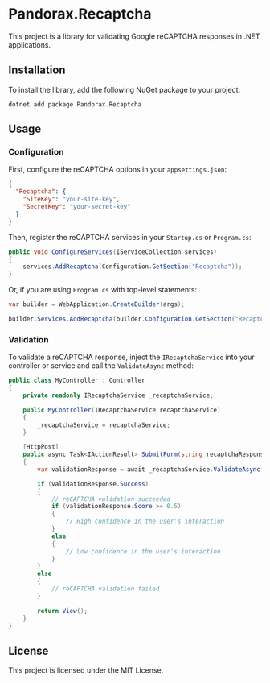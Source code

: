 # Pandorax.Recaptcha

This project is a library for validating Google reCAPTCHA responses in .NET applications.

## Installation

To install the library, add the following NuGet package to your project:

```
dotnet add package Pandorax.Recaptcha
```

## Usage

### Configuration

First, configure the reCAPTCHA options in your `appsettings.json`:

```json
{
  "Recaptcha": {
    "SiteKey": "your-site-key",
    "SecretKey": "your-secret-key"
  }
}
```

Then, register the reCAPTCHA services in your `Startup.cs` or `Program.cs`:

```csharp
public void ConfigureServices(IServiceCollection services)
{
    services.AddRecaptcha(Configuration.GetSection("Recaptcha"));
}
```

Or, if you are using `Program.cs` with top-level statements:

```csharp
var builder = WebApplication.CreateBuilder(args);

builder.Services.AddRecaptcha(builder.Configuration.GetSection("Recaptcha"));
```

### Validation

To validate a reCAPTCHA response, inject the `IRecaptchaService` into your controller or service and call the `ValidateAsync` method:

```csharp
public class MyController : Controller
{
    private readonly IRecaptchaService _recaptchaService;

    public MyController(IRecaptchaService recaptchaService)
    {
        _recaptchaService = recaptchaService;
    }

    [HttpPost]
    public async Task<IActionResult> SubmitForm(string recaptchaResponse)
    {
        var validationResponse = await _recaptchaService.ValidateAsync(recaptchaResponse, HttpContext.Connection.RemoteIpAddress.ToString());

        if (validationResponse.Success)
        {
            // reCAPTCHA validation succeeded
            if (validationResponse.Score >= 0.5)
            {
                // High confidence in the user's interaction
            }
            else
            {
                // Low confidence in the user's interaction
            }
        }
        else
        {
            // reCAPTCHA validation failed
        }

        return View();
    }
}
```

## License

This project is licensed under the MIT License.